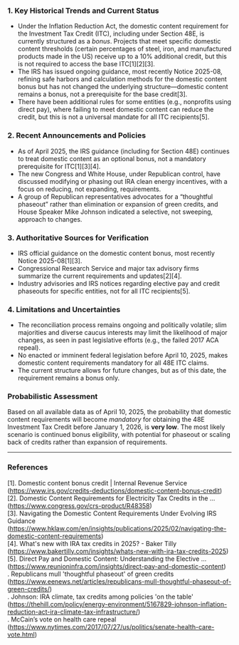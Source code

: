 ### 1. Key Historical Trends and Current Status

- Under the Inflation Reduction Act, the domestic content requirement for the Investment Tax Credit (ITC), including under Section 48E, is currently structured as a *bonus*. Projects that meet specific domestic content thresholds (certain percentages of steel, iron, and manufactured products made in the US) receive up to a 10% additional credit, but this is not required to access the base ITC[1][2][3].
- The IRS has issued ongoing guidance, most recently Notice 2025-08, refining safe harbors and calculation methods for the domestic content bonus but has not changed the underlying structure—domestic content remains a bonus, not a prerequisite for the base credit[3].
- There have been additional rules for some entities (e.g., nonprofits using direct pay), where failing to meet domestic content can reduce the credit, but this is not a universal mandate for all ITC recipients[5].

### 2. Recent Announcements and Policies

- As of April 2025, the IRS guidance (including for Section 48E) continues to treat domestic content as an optional bonus, not a mandatory prerequisite for ITC[1][3][4].
- The new Congress and White House, under Republican control, have discussed modifying or phasing out IRA clean energy incentives, with a focus on reducing, not expanding, requirements.
- A group of Republican representatives advocates for a “thoughtful phaseout” rather than elimination or expansion of green credits, and House Speaker Mike Johnson indicated a selective, not sweeping, approach to changes.

### 3. Authoritative Sources for Verification

- IRS official guidance on the domestic content bonus, most recently Notice 2025-08[1][3].
- Congressional Research Service and major tax advisory firms summarize the current requirements and updates[2][4].
- Industry advisories and IRS notices regarding elective pay and credit phaseouts for specific entities, not for all ITC recipients[5].

### 4. Limitations and Uncertainties

- The reconciliation process remains ongoing and politically volatile; slim majorities and diverse caucus interests may limit the likelihood of major changes, as seen in past legislative efforts (e.g., the failed 2017 ACA repeal).
- No enacted or imminent federal legislation before April 10, 2025, makes domestic content requirements mandatory for all 48E ITC claims.
- The current structure allows for future changes, but as of this date, the requirement remains a bonus only.

### **Probabilistic Assessment**

Based on all available data as of April 10, 2025, the probability that domestic content requirements will become *mandatory* for obtaining the 48E Investment Tax Credit before January 1, 2026, is **very low**. The most likely scenario is continued bonus eligibility, with potential for phaseout or scaling back of credits rather than expansion of requirements.

---

### References

[1]. Domestic content bonus credit | Internal Revenue Service (https://www.irs.gov/credits-deductions/domestic-content-bonus-credit)  
[2]. Domestic Content Requirements for Electricity Tax Credits in the ... (https://www.congress.gov/crs-product/R48358)  
[3]. Navigating the Domestic Content Requirements Under Evolving IRS Guidance (https://www.hklaw.com/en/insights/publications/2025/02/navigating-the-domestic-content-requirements)  
[4]. What's new with IRA tax credits in 2025? - Baker Tilly (https://www.bakertilly.com/insights/whats-new-with-ira-tax-credits-2025)  
[5]. Direct Pay and Domestic Content: Understanding the Elective ... (https://www.reunioninfra.com/insights/direct-pay-and-domestic-content)  
. Republicans mull 'thoughtful phaseout' of green credits (https://www.eenews.net/articles/republicans-mull-thoughtful-phaseout-of-green-credits/)  
. Johnson: IRA climate, tax credits among policies 'on the table' (https://thehill.com/policy/energy-environment/5167829-johnson-inflation-reduction-act-ira-climate-tax-infrastructure/)  
. McCain’s vote on health care repeal (https://www.nytimes.com/2017/07/27/us/politics/senate-health-care-vote.html)